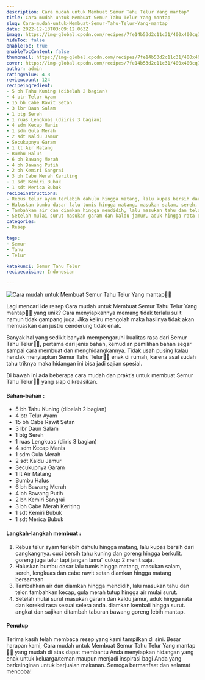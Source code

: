 ```yaml
---
description: Cara mudah untuk Membuat Semur Tahu Telur Yang mantap"
title: Cara mudah untuk Membuat Semur Tahu Telur Yang mantap
slug: Cara-mudah-untuk-Membuat-Semur-Tahu-Telur-Yang-mantap
date: 2022-12-13T03:09:12.063Z
image: https://img-global.cpcdn.com/recipes/7fe14b53d2c11c31/400x400cq70/photo.jpg
hideToc: false
enableToc: true
enableTocContent: false
thumbnail: https://img-global.cpcdn.com/recipes/7fe14b53d2c11c31/400x400cq70/photo.jpg
cover: https://img-global.cpcdn.com/recipes/7fe14b53d2c11c31/400x400cq70/photo.jpg
author: admin
ratingvalue: 4.8
reviewcount: 124
recipeingredient:
- 5 bh Tahu Kuning (dibelah 2 bagian)
- 4 btr Telur Ayam
- 15 bh Cabe Rawit Setan
- 3 lbr Daun Salam
- 1 btg Sereh
- 1 ruas Lengkuas (diiris 3 bagian)
- 4 sdm Kecap Manis
- 1 sdm Gula Merah
- 2 sdt Kaldu Jamur
- Secukupnya Garam
- 1 lt Air Matang
- Bumbu Halus
- 6 bh Bawang Merah
- 4 bh Bawang Putih
- 2 bh Kemiri Sangrai
- 3 bh Cabe Merah Keriting
- 1 sdt Kemiri Bubuk
- 1 sdt Merica Bubuk
recipeinstructions:
- Rebus telur ayam terlebih dahulu hingga matang, lalu kupas bersih dari cangkangnya. cuci bersih tahu kuning dan goreng hingga berkulit. goreng juga telur tapi jangan lama” cukup 2 menit saja.
- Haluskan bumbu dasar lalu tumis hingga matang, masukan salam, sereh, lengkuas dan cabe rawit setan diamkan hingga matang bersamaan
- Tambahkan air dan diamkan hingga mendidih, lalu masukan tahu dan telor. tambahkan kecap, gula merah tutup hingga air mulai surut.
- Setelah mulai surut masukan garam dan kaldu jamur, aduk hingga rata dan koreksi rasa sesuai selera anda. diamkan kembali hingga surut. angkat dan sajikan ditambah taburan bawang goreng lebih mantap.
categories:
- Resep

tags:
- Semur
- Tahu
- Telur

katakunci: Semur Tahu Telur
recipecuisine: Indonesian

---
```


![Cara mudah untuk Membuat Semur Tahu Telur Yang mantap👩‍🍳](https://img-global.cpcdn.com/recipes/7fe14b53d2c11c31/400x400cq70/photo.jpg)

Lagi mencari ide resep Cara mudah untuk Membuat Semur Tahu Telur Yang mantap👩‍🍳 yang unik? Cara menyiapkannya memang tidak terlalu sulit namun tidak gampang juga. Jika keliru mengolah maka hasilnya tidak akan memuaskan dan justru cenderung tidak enak.

Banyak hal yang sedikit banyak mempengaruhi kualitas rasa dari Semur Tahu Telur👩‍🍳, pertama dari jenis bahan, kemudian pemilihan bahan segar sampai cara membuat dan menghidangkannya. Tidak usah pusing kalau hendak menyiapkan Semur Tahu Telur👩‍🍳 enak di rumah, karena asal sudah tahu triknya maka hidangan ini bisa jadi sajian spesial.

Di bawah ini ada beberapa cara mudah dan praktis untuk membuat Semur Tahu Telur👩‍🍳 yang siap dikreasikan.

<!--inarticleads1-->

#### Bahan-bahan :

- 5 bh Tahu Kuning (dibelah 2 bagian)
- 4 btr Telur Ayam
- 15 bh Cabe Rawit Setan
- 3 lbr Daun Salam
- 1 btg Sereh
- 1 ruas Lengkuas (diiris 3 bagian)
- 4 sdm Kecap Manis
- 1 sdm Gula Merah
- 2 sdt Kaldu Jamur
- Secukupnya Garam
- 1 lt Air Matang
- Bumbu Halus
- 6 bh Bawang Merah
- 4 bh Bawang Putih
- 2 bh Kemiri Sangrai
- 3 bh Cabe Merah Keriting
- 1 sdt Kemiri Bubuk
- 1 sdt Merica Bubuk

<!--inarticleads2-->

#### Langkah-langkah membuat :

1. Rebus telur ayam terlebih dahulu hingga matang, lalu kupas bersih dari cangkangnya. cuci bersih tahu kuning dan goreng hingga berkulit. goreng juga telur tapi jangan lama” cukup 2 menit saja.
1. Haluskan bumbu dasar lalu tumis hingga matang, masukan salam, sereh, lengkuas dan cabe rawit setan diamkan hingga matang bersamaan
1. Tambahkan air dan diamkan hingga mendidih, lalu masukan tahu dan telor. tambahkan kecap, gula merah tutup hingga air mulai surut.
1. Setelah mulai surut masukan garam dan kaldu jamur, aduk hingga rata dan koreksi rasa sesuai selera anda. diamkan kembali hingga surut. angkat dan sajikan ditambah taburan bawang goreng lebih mantap.

#### Penutup

Terima kasih telah membaca resep yang kami tampilkan di sini. Besar harapan kami, Cara mudah untuk Membuat Semur Tahu Telur Yang mantap👩‍🍳 yang mudah di atas dapat membantu Anda menyiapkan hidangan yang enak untuk keluarga/teman maupun menjadi inspirasi bagi Anda yang berkeinginan untuk berjualan makanan. Semoga bermanfaat dan selamat mencoba!
